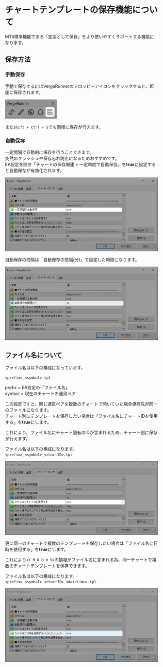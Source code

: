 # チャートテンプレートの保存機能について

MT4標準機能である「定型として保存」をより使いやすくサポートする機能になります。  

## 保存方法

### 手動保存

手動で保存するにはVergeRunnerのフロッピーアイコンをクリックすると、即座に保存されます。

![Alt text](../_img/functions/2024-11-26_22h46_57.png)

また`Shift + Ctrl + S`でも同様に保存が行えます。

### 自動保存

一定間隔で自動的に保存を行うことできます。  
突然のクラッシュや保存忘れ防止になるためおすすめです。  
EA設定を開き「チャートの保存関連 > 一定時間で自動保存」を**true**に設定すると自動保存が有効化されます。

![Alt text](../_img/manual/save_template/2024-11-26_22h56_00.png)

自動保存の間隔は「自動保存の間隔(分)」で設定した時間になります。

![Alt text](../_img/manual/save_template/2024-11-26_22h59_16.png)

## ファイル名について

ファイル名は以下の構成になっています。

`<prefix>_<symbol>.tpl`

prefix = EA設定の「ファイル名」  
symbol = 現在のチャートの通貨ペア

この設定ですと、同じ通貨ペアを複数のチャートで開いていた場合保存先が同一のファイルになります。  
チャート別にテンプレートを保存したい場合は「ファイル名にチャートIDを使用する」を**true**にします。

これにより、ファイル名にチャート固有のIDが含まれるため、チャート別に保存が行えます。  

ファイル名は以下の構成になります。  
`<prefix>_<symbol>_<chartID>.tpl`

![Alt text](../_img/manual/save_template/2024-11-26_23h05_24.png)

更に同一のチャートで複数のテンプレートを保存したい場合は「ファイル名に日時を使用する」を**true**にします。

これにより`<Y_M_D_H_m_S>`の情報がファイル名に含まれる為、同一チャートで複数のチャートテンプレートを保存できます。  

ファイル名は以下の構成になります。  
`<prefix>_<symbol>_<chartID>_<datetime>.tpl`


![Alt text](../_img/manual/save_template/2024-11-26_23h08_56.png)